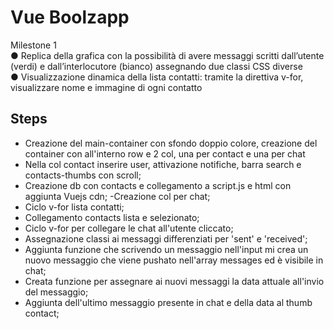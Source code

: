 Vue Boolzapp
===
Milestone 1 <br>
●	Replica della grafica con la possibilità di avere messaggi scritti dall’utente (verdi) e dall’interlocutore (bianco) assegnando due classi CSS diverse<br>
●	Visualizzazione dinamica della lista contatti: tramite la direttiva v-for, visualizzare nome e immagine di ogni contatto<br>

## Steps
- Creazione del main-container con sfondo doppio colore, creazione del container con all'interno row e 2 col, una per contact e una per chat
- Nella col contact inserire user, attivazione notifiche, barra search e contacts-thumbs con scroll;
- Creazione db con contacts e collegamento a script.js e html con aggiunta Vuejs cdn;
-Creazione col per chat;
- Ciclo v-for lista contatti;
- Collegamento contacts lista e selezionato;
- Ciclo v-for per collegare le chat all'utente cliccato;
- Assegnazione classi ai messaggi differenziati per 'sent' e 'received';
- Aggiunta funzione che scrivendo un messaggio nell'input mi crea un nuovo messaggio che viene pushato nell'array messages ed è visibile in chat;
- Creata funzione per assegnare ai nuovi messaggi la data attuale all'invio del messaggio;
- Aggiunta dell'ultimo messaggio presente in chat e della data al thumb contact;